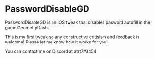 # PasswordDisableGD

PasswordDisableGD is an iOS tweak that disables pasword autofill in the game GeometryDash.

This is my first tweak so any constructive critisism and feedback is welcome! Please let me know how it works for you!

You can contact me on Discord at atrt7#3454
